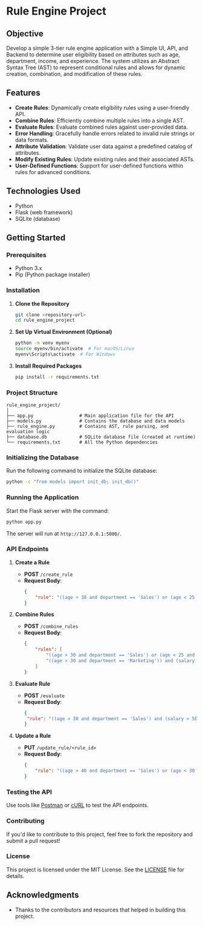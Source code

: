 # Rule Engine Project

## Objective

Develop a simple 3-tier rule engine application with a Simple UI, API, and Backend to determine user eligibility based on attributes such as age, department, income, and experience. The system utilizes an Abstract Syntax Tree (AST) to represent conditional rules and allows for dynamic creation, combination, and modification of these rules.

## Features

- **Create Rules**: Dynamically create eligibility rules using a user-friendly API.
- **Combine Rules**: Efficiently combine multiple rules into a single AST.
- **Evaluate Rules**: Evaluate combined rules against user-provided data.
- **Error Handling**: Gracefully handle errors related to invalid rule strings or data formats.
- **Attribute Validation**: Validate user data against a predefined catalog of attributes.
- **Modify Existing Rules**: Update existing rules and their associated ASTs.
- **User-Defined Functions**: Support for user-defined functions within rules for advanced conditions.

## Technologies Used

- Python
- Flask (web framework)
- SQLite (database)

## Getting Started

### Prerequisites

- Python 3.x
- Pip (Python package installer)

### Installation

1. **Clone the Repository**

   ```bash
   git clone <repository-url>
   cd rule_engine_project
   ```

2. **Set Up Virtual Environment (Optional)**

   ```bash
   python -m venv myenv
   source myenv/bin/activate  # For macOS/Linux
   myenv\Scripts\activate  # For Windows
   ```

3. **Install Required Packages**

   ```bash
   pip install -r requirements.txt
   ```

### Project Structure

```
rule_engine_project/
│
├── app.py                 # Main application file for the API
├── models.py              # Contains the database and data models
├── rule_engine.py         # Contains AST, rule parsing, and evaluation logic
├── database.db            # SQLite database file (created at runtime)
└── requirements.txt       # All the Python dependencies
```

### Initializing the Database

Run the following command to initialize the SQLite database:

```bash
python -c "from models import init_db; init_db()"
```

### Running the Application

Start the Flask server with the command:

```bash
python app.py
```

The server will run at `http://127.0.0.1:5000/`.

### API Endpoints

1. **Create a Rule**
   - **POST** `/create_rule`
   - **Request Body**:
     ```json
     {
         "rule": "((age > 30 and department == 'Sales') or (age < 25 AND department == 'Marketing')) and (salary > 50000 or experience > 5)"
     }
     ```

2. **Combine Rules**
   - **POST** `/combine_rules`
   - **Request Body**:
     ```json
     {
         "rules": [
             "((age > 30 and department == 'Sales') or (age < 25 and department == 'Marketing')) and (salary > 50000 or experience > 5)",
             "((age > 30 and department == 'Marketing')) and (salary > 20000 or experience > 5)"
         ]
     }
     ```

3. **Evaluate Rule**
   - **POST** `/evaluate`
   - **Request Body**:
     ```json
     {
      "rule": "((age > 30 and department == 'Sales') and (salary > 50000 and experience > 2))"
     }
     ```

4. **Update a Rule**
   - **PUT** `/update_rule/<rule_id>`
   - **Request Body**:
     ```json
     {
         "rule": "((age > 40 and department == 'Sales') or (age < 30 and department == 'Marketing'))"
     }
     ```

### Testing the API

Use tools like [Postman](https://www.postman.com/) or [cURL](https://curl.se/) to test the API endpoints.

### Contributing

If you'd like to contribute to this project, feel free to fork the repository and submit a pull request!

### License

This project is licensed under the MIT License. See the [LICENSE](LICENSE) file for details.

## Acknowledgments

- Thanks to the contributors and resources that helped in building this project.
